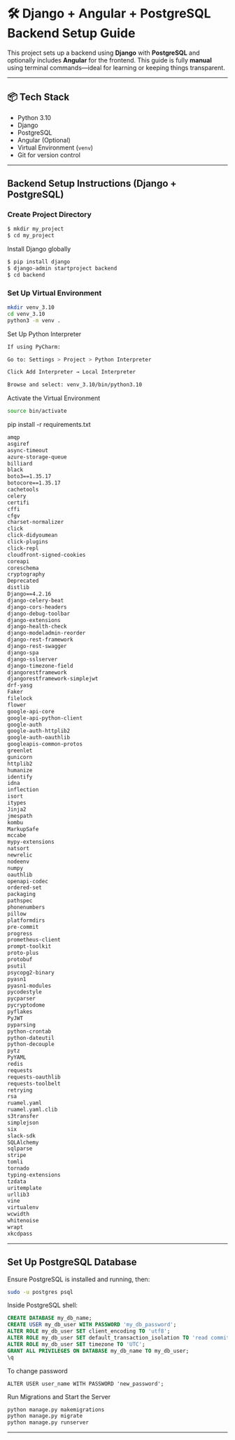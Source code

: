 # 🛠️ Django + Angular + PostgreSQL Backend Setup Guide

This project sets up a backend using **Django** with **PostgreSQL** and optionally includes **Angular** for the frontend. This guide is fully **manual** using terminal commands—ideal for learning or keeping things transparent.

---

## 📦 Tech Stack

- Python 3.10
- Django
- PostgreSQL
- Angular (Optional)
- Virtual Environment (`venv`)
- Git for version control

---

## Backend Setup Instructions (Django + PostgreSQL)

### Create Project Directory

```bash
$ mkdir my_project
$ cd my_project
```
Install Django globally 

````bash
$ pip install django
$ django-admin startproject backend
$ cd backend
````
### Set Up Virtual Environment
````bash
mkdir venv_3.10
cd venv_3.10
python3 -m venv .
````
Set Up Python Interpreter
```bash
If using PyCharm:

Go to: Settings > Project > Python Interpreter

Click Add Interpreter → Local Interpreter

Browse and select: venv_3.10/bin/python3.10
````
Activate the Virtual Environment
````bash
source bin/activate
````
pip install -r requirements.txt
````requirements.txt
amqp
asgiref
async-timeout
azure-storage-queue
billiard
black
boto3==1.35.17
botocore==1.35.17
cachetools
celery
certifi
cffi
cfgv
charset-normalizer
click
click-didyoumean
click-plugins
click-repl
cloudfront-signed-cookies
coreapi
coreschema
cryptography
Deprecated
distlib
Django==4.2.16
django-celery-beat
django-cors-headers
django-debug-toolbar
django-extensions
django-health-check
django-modeladmin-reorder
django-rest-framework
django-rest-swagger
django-spa
django-sslserver
django-timezone-field
djangorestframework
djangorestframework-simplejwt
drf-yasg
Faker
filelock
flower
google-api-core
google-api-python-client
google-auth
google-auth-httplib2
google-auth-oauthlib
googleapis-common-protos
greenlet
gunicorn
httplib2
humanize
identify
idna
inflection
isort
itypes
Jinja2
jmespath
kombu
MarkupSafe
mccabe
mypy-extensions
natsort
newrelic
nodeenv
numpy
oauthlib
openapi-codec
ordered-set
packaging
pathspec
phonenumbers
pillow
platformdirs
pre-commit
progress
prometheus-client
prompt-toolkit
proto-plus
protobuf
psutil
psycopg2-binary
pyasn1
pyasn1-modules
pycodestyle
pycparser
pycryptodome
pyflakes
PyJWT
pyparsing
python-crontab
python-dateutil
python-decouple
pytz
PyYAML
redis
requests
requests-oauthlib
requests-toolbelt
retrying
rsa
ruamel.yaml
ruamel.yaml.clib
s3transfer
simplejson
six
slack-sdk
SQLAlchemy
sqlparse
stripe
tomli
tornado
typing-extensions
tzdata
uritemplate
urllib3
vine
virtualenv
wcwidth
whitenoise
wrapt
xkcdpass
````
---
## Set Up PostgreSQL Database

Ensure PostgreSQL is installed and running, then:

````bash
sudo -u postgres psql
````
Inside PostgreSQL shell:
````sql
CREATE DATABASE my_db_name;
CREATE USER my_db_user WITH PASSWORD 'my_db_password';
ALTER ROLE my_db_user SET client_encoding TO 'utf8';
ALTER ROLE my_db_user SET default_transaction_isolation TO 'read committed';
ALTER ROLE my_db_user SET timezone TO 'UTC';
GRANT ALL PRIVILEGES ON DATABASE my_db_name TO my_db_user;
\q
````
To change password
````
ALTER USER user_name WITH PASSWORD 'new_password';
````
Run Migrations and Start the Server
````bash
python manage.py makemigrations
python manage.py migrate
python manage.py runserver
````
---
